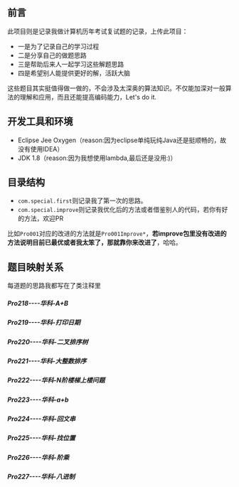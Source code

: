 ## 前言
此项目则是记录我做计算机历年考试复试题的记录，上传此项目：
- 一是为了记录自己的学习过程
- 二是分享自己的做题思路
- 三是帮助后来人一起学习这些解题思路
- 四是希望别人能提供更好的解，活跃大脑 <br>

这些题目其实挺值得做一做的，不会涉及太深奥的算法知识。不仅能加深对一般算法的理解和应用，而且还能提高编码能力，Let's do it.
## 开发工具和环境
- Eclipse Jee Oxygen（reason:因为eclipse单纯玩纯Java还是挺顺畅的，故没有使用IDEA）
- JDK 1.8（reason:因为我想使用lambda,最后还是没用:)）

## 目录结构
- `com.special.first`则记录我了第一次的思路。
- `com.special.improve`则记录我优化后的方法或者借鉴别人的代码，若你有好的方法，欢迎PR

比如`Pro001`对应的改进的方法就是`Pro001Improve*`，**若improve包里没有改进的方法说明目前已最优或者我太笨了，那就靠你来改进了**，哈哈。
## 题目映射关系
每道题的思路我都写在了类注释里
##### Pro218----华科-A+B
##### Pro219----华科-打印日期
##### Pro220----华科-二叉排序树
##### Pro221----华科-大整数排序
##### Pro222----华科-N阶楼梯上楼问题
##### Pro223----华科-a+b
##### Pro224----华科-回文串
##### Pro225----华科-找位置
##### Pro226----华科-阶乘
##### Pro227----华科-八进制
